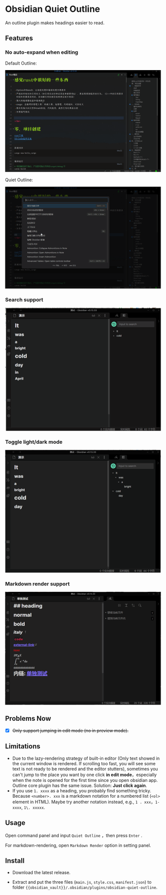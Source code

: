 # Obsidian Quiet Outline

An outline plugin makes headings easier to read.

## Features

### No auto-expand when editing

Default Outline: 

![系统自带大纲](public/系统自带大纲.gif)

Quiet Outline: 

![安静大纲](public/安静大纲.gif)



### Search support

![支持搜索](public/支持搜索.gif)



### Toggle light/dark mode

![切换模式](public/切换模式.gif)



### Markdown render support

![渲染markdown](public/渲染markdown.gif)







## Problems Now

+ [x] ~~Only support jumping in edit mode (no in preview mode).~~



## Limitations

+ Due to the lazy-rendering strategy of built-in editor (Only text showed in the current window is rendered. If scrolling too fast, you will see some text is not ready to be rendered and  the editor stutters), sometimes you can't jump to the place you want by one click **in edit mode**，especially when the note is opened for the first time since you open obsidian app.    Outline core plugin has the same issue.  Solution: **Just click again**.
+ If you use `1. xxxx` as a heading, you probably find something tricky. Because `<number>. xxx` is a markdown notation for a numbered list (`<ol>` element in HTML). Maybe try another notation instead, e.g., `1 . xxx`，`1- xxxx`, `1\. xxxxx`.





## Usage

Open command panel and input `Quiet Outline` ，then press `Enter` . 

For markdown-rendering, open `Markdown Render` option in setting panel.



## Install

+ Download the latest release. 

+ Extract and put the three files (`main.js`, `style.css`, `manifest.json`) to folder `{{obsidian_vault}}/.obsidian/plugins/obsidian-quiet-outline`.

